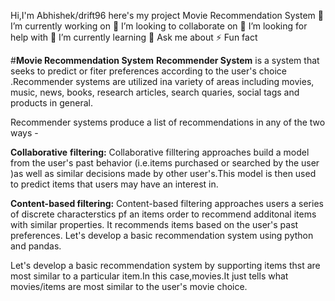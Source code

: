 Hi,I'm Abhishek/drift96 here's my project Movie Recommendation System 🔭 I’m currently working on 👯 I’m looking to collaborate on 🤝 I’m looking for help with 🌱 I’m currently learning 💬 Ask me about ⚡ Fun fact

#**Movie Recommendation System**
**Recommender System** is a system that seeks to predict or fiter preferences according to the user's choice .Recommender systems are utilized ina variety of areas including movies, music, news, books, research articles, search quaries, social tags and products in general.

Recommender systems produce a list of recommendations in any of the two ways -

**Collaborative** **filtering:** Collaborative filltering approaches build a model from the user's past behavior (i.e.items purchased or searched by the user )as well as similar decisions made by other user's.This model is then used to predict items that users may have an interest in.

**Content-based filtering:** Content-based filtering approaches users a series of discrete characterstics pf an items order to recommend additonal items with similar properties. It recommends items based on the user's past preferences. Let's develop a basic recommendation system using python and pandas.

Let's develop a basic recommendation system by supporting items thst are most similar to a particular item.In this case,movies.It just tells what movies/items are most similar to the user's movie choice.
